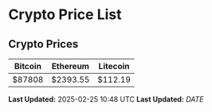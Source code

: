 # Crypto Price List

## Crypto Prices
| Bitcoin | Ethereum | Litecoin |
| ------- | -------- | -------- |
| $87808 | $2393.55 | $112.19 |
**Last Updated:** 2025-02-25 10:48 UTC
**Last Updated:** $DATE$
